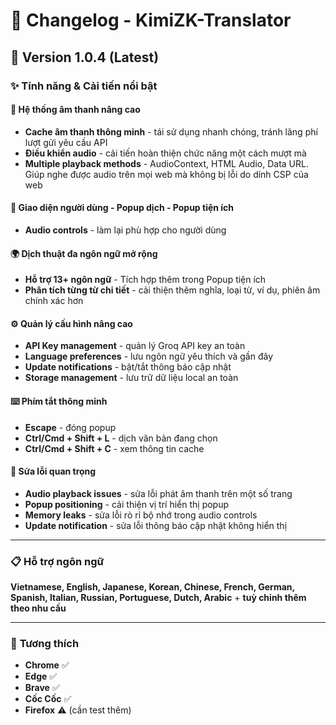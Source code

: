 # 📝 **Changelog - KimiZK-Translator**

## 🚀 **Version 1.0.4 (Latest)**

### ✨ **Tính năng & Cải tiến nổi bật**

#### 🎵 **Hệ thống âm thanh nâng cao**
- **Cache âm thanh thông minh** - tái sử dụng nhanh chóng, tránh lãng phí lượt gửi yêu cầu API
- **Điều khiển audio** - cải tiến hoàn thiện chức năng một cách mượt mà
- **Multiple playback methods** - AudioContext, HTML Audio, Data URL. Giúp nghe được audio trên mọi web mà không bị lỗi do dính CSP của web

#### 🎨 **Giao diện người dùng - Popup dịch - Popup tiện ích**
- **Audio controls** - làm lại phù hợp cho người dùng 

#### 🌍 **Dịch thuật đa ngôn ngữ mở rộng**
- **Hỗ trợ 13+ ngôn ngữ** - Tích hợp thêm trong Popup tiện ích
- **Phân tích từng từ chi tiết** - cải thiện thêm nghĩa, loại từ, ví dụ, phiên âm chính xác hơn

#### ⚙️ **Quản lý cấu hình nâng cao**
- **API Key management** - quản lý Groq API key an toàn
- **Language preferences** - lưu ngôn ngữ yêu thích và gần đây
- **Update notifications** - bật/tắt thông báo cập nhật
- **Storage management** - lưu trữ dữ liệu local an toàn

#### ⌨️ **Phím tắt thông minh**
- **Escape** - đóng popup
- **Ctrl/Cmd + Shift + L** - dịch văn bản đang chọn 
- **Ctrl/Cmd + Shift + C** - xem thông tin cache

#### 🐛 **Sửa lỗi quan trọng**
- **Audio playback issues** - sửa lỗi phát âm thanh trên một số trang
- **Popup positioning** - cải thiện vị trí hiển thị popup
- **Memory leaks** - sửa lỗi rò rỉ bộ nhớ trong audio controls
- **Update notification** - sửa lỗi thông báo cập nhật không hiển thị

---

### 📋 **Hỗ trợ ngôn ngữ**

**Vietnamese, English, Japanese, Korean, Chinese, French, German, Spanish, Italian, Russian, Portuguese, Dutch, Arabic** + **tuỳ chỉnh thêm theo nhu cầu**

---

### 📱 **Tương thích**

- **Chrome** ✅
- **Edge** ✅  
- **Brave** ✅
- **Cốc Cốc** ✅
- **Firefox** ⚠️ (cần test thêm)

